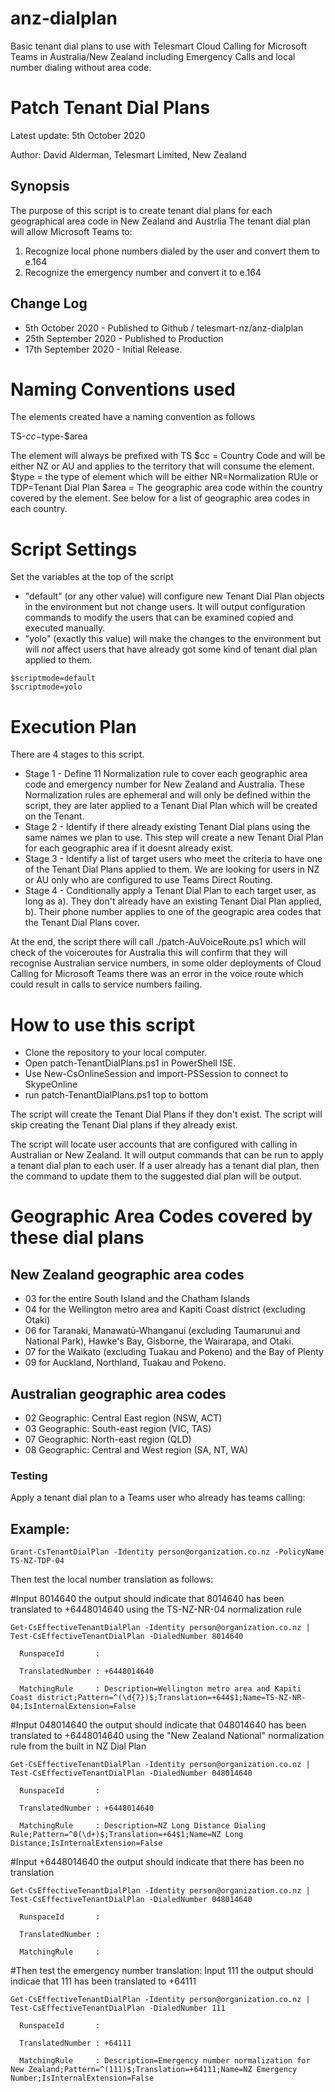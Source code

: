 # anz-dialplan
Basic tenant dial plans to use with Telesmart Cloud Calling for Microsoft Teams in Australia/New Zealand including Emergency Calls and local number dialing without area code.

# Patch Tenant Dial Plans #

Latest update: 5th October 2020

Author: David Alderman, Telesmart Limited, New Zealand

## Synopsis ##
The purpose of this script is to create tenant dial plans for each geographical area code in New Zealand and Austrlia
The tenant dial plan will allow Microsoft Teams to:
1. Recognize local phone numbers dialed by the user and convert them to e.164
2. Recognize the emergency number and convert it to e.164

## Change Log ##
- 5th October 2020 - Published to Github / telesmart-nz/anz-dialplan
- 25th September 2020 - Published to Production
- 17th September 2020 - Initial Release.

# Naming Conventions used #
The elements created have a naming convention as follows

TS-$cc-$type-$area

The element will always be prefixed with TS
$cc = Country Code and will be either NZ or AU and applies to the territory that will consume the element.
$type = the type of element which will be either NR=Normalization RUle or TDP=Tenant Dial Plan
$area = The geographic area code within the country covered by the element. See below for a list of geographic area codes in each country.

# Script Settings #
Set the variables at the top of the script

- "default" (or any other value) will configure new Tenant Dial Plan objects in the environment but not change users. It will output configuration commands to modify the users that can be examined copied and executed manually.
- "yolo" (exactly this value) will make the changes to the environment but will *not* affect users that have already got some kind of tenant dial plan applied to them.
```
$scriptmode=default
$scriptmode=yolo
```
# Execution Plan #

There are 4 stages to this script.
- Stage 1 - Define 11 Normalization rule to cover each geographic area code and emergency number for New Zealand and Australia. These Normalization rules are ephemeral and will only be defined within the script, they are later applied to a Tenant Dial Plan which will be created on the Tenant.
- Stage 2 - Identify if there already existing Tenant Dial plans using the same names we plan to use. This step will create a new Tenant Dial Plan for each geographic area if it doesnt already exist.
- Stage 3 - Identify a list of target users who meet the criteria to have one of the Tenant Dial Plans applied to them. We are looking for users in NZ or AU only who are configured to use Teams Direct Routing.
- Stage 4 - Conditionally apply a Tenant Dial Plan to each target user, as long as a). They don't already have an existing Tenant Dial Plan applied, b). Their phone number applies to one of the geograpic area codes that the Tenant Dial Plans cover.

At the end, the script there will call ./patch-AuVoiceRoute.ps1 which will check of the voiceroutes for Australia this will confirm that they will recognise Australian service numbers, in some older deployments of Cloud Calling for Microsoft Teams there was an error in the voice route which could result in calls to service numbers failing. 

# How to use this script #

- Clone the repository to your local computer.
- Open patch-TenantDialPlans.ps1 in PowerShell ISE. 
- Use New-CsOnlineSession and import-PSSession to connect to SkypeOnline
- run patch-TenantDialPlans.ps1 top to bottom

The script will create the Tenant Dial Plans if they don't exist.
The script will skip creating the Tenant Dial plans if they already exist.

The script will locate user accounts that are configured with calling in Australian or New Zealand. It will output commands that can be run to apply a tenant dial plan to each user. If a user already has a tenant dial plan, then the command to update them to the suggested dial plan will be output.

# Geographic Area Codes covered by these dial plans #

## New Zealand geographic area codes ##
- 03 for the entire South Island and the Chatham Islands
- 04 for the Wellington metro area and Kapiti Coast district (excluding Otaki)
- 06 for Taranaki, Manawatū-Whanganui (excluding Taumarunui and National Park), Hawke's Bay, Gisborne, the Wairarapa, and Otaki.
- 07 for the Waikato (excluding Tuakau and Pokeno) and the Bay of Plenty
- 09 for Auckland, Northland, Tuakau and Pokeno.


## Australian geographic area codes ##
- 02 Geographic: Central East region (NSW, ACT)
- 03 Geographic: South-east region (VIC, TAS)
- 07 Geographic: North-east region (QLD)
- 08 Geographic: Central and West region (SA, NT, WA)


### Testing ###
Apply a tenant dial plan to a Teams user who already has teams calling:

## Example: ##
```
Grant-CsTenantDialPlan -Identity person@organization.co.nz -PolicyName TS-NZ-TDP-04 
```
  Then test the local number translation as follows:

  #Input 8014640 the output should indicate that 8014640 has been translated to +6448014640 using the TS-NZ-NR-04 normalization rule
```
Get-CsEffectiveTenantDialPlan -Identity person@organization.co.nz | Test-CsEffectiveTenantDialPlan -DialedNumber 8014640
```
```
  RunspaceId       : 

  TranslatedNumber : +6448014640
  
  MatchingRule     : Description=Wellington metro area and Kapiti Coast district;Pattern=^(\d{7})$;Translation=+644$1;Name=TS-NZ-NR-04;IsInternalExtension=False
```

  #Input 048014640 the output should indicate that 048014640 has been translated to +6448014640 using the "New Zealand National" normalization rule from the built in NZ Dial Plan
```
Get-CsEffectiveTenantDialPlan -Identity person@organization.co.nz | Test-CsEffectiveTenantDialPlan -DialedNumber 048014640
```
```
  RunspaceId       : 

  TranslatedNumber : +6448014640

  MatchingRule     : Description=NZ Long Distance Dialing Rule;Pattern=^0(\d+)$;Translation=+64$1;Name=NZ Long Distance;IsInternalExtension=False
```

  #Input +6448014640 the output should indicate that there has been no translation
```
Get-CsEffectiveTenantDialPlan -Identity person@organization.co.nz | Test-CsEffectiveTenantDialPlan -DialedNumber 048014640
```
```
  RunspaceId       : 

  TranslatedNumber : 

  MatchingRule     : 
```
  #Then test the emergency number translation: Input 111 the output should indicae that 111 has been translated to +64111
```
Get-CsEffectiveTenantDialPlan -Identity person@organization.co.nz | Test-CsEffectiveTenantDialPlan -DialedNumber 111
```
```
  RunspaceId       : 

  TranslatedNumber : +64111

  MatchingRule     : Description=Emergency number normalization for New Zealand;Pattern=^(111)$;Translation=+64111;Name=NZ Emergency Number;IsInternalExtension=False
```

